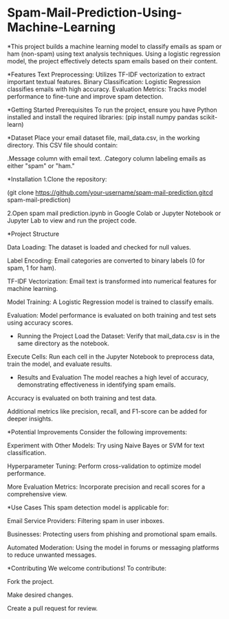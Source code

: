 # Spam-Mail-Prediction-Using-Machine-Learning
*This project builds a machine learning model to classify emails as spam or ham (non-spam) using text analysis techniques. Using a logistic regression model, the project effectively detects spam emails based on their content.

*Features
 Text Preprocessing: Utilizes TF-IDF vectorization to extract important textual features.
 Binary Classification: Logistic Regression classifies emails with high accuracy.
 Evaluation Metrics: Tracks model performance to fine-tune and improve spam detection.
 
*Getting Started
 Prerequisites
 To run the project, ensure you have Python installed and install the required libraries:
 (pip install numpy pandas scikit-learn)
 
*Dataset
 Place your email dataset file, mail_data.csv, in the working directory. This CSV file should contain:

 .Message column with email text.
 .Category column labeling emails as either "spam" or "ham."

*Installation
1.Clone the repository:

(git clone https://github.com/your-username/spam-mail-prediction.gitcd spam-mail-prediction)

2.Open spam mail prediction.ipynb in Google Colab or Jupyter Notebook or Jupyter Lab to view and run the project code.

*Project Structure

 Data Loading: The dataset is loaded and checked for null values.
 
 Label Encoding: Email categories are converted to binary labels (0 for spam, 1 for ham).
 
 TF-IDF Vectorization: Email text is transformed into numerical features for machine learning.
 
 Model Training: A Logistic Regression model is trained to classify emails.
 
 Evaluation: Model performance is evaluated on both training and test sets using accuracy scores.
 
* Running the Project
 Load the Dataset: Verify that mail_data.csv is in the same directory as the notebook.

 Execute Cells: Run each cell in the Jupyter Notebook to preprocess data, train the model, and evaluate results.
 
* Results and Evaluation
 The model reaches a high level of accuracy, demonstrating effectiveness in identifying spam emails.

 Accuracy is evaluated on both training and test data.
 
 Additional metrics like precision, recall, and F1-score can be added for deeper insights.

 *Potential Improvements
 Consider the following improvements:

 Experiment with Other Models: Try using Naive Bayes or SVM for text classification.
 
 Hyperparameter Tuning: Perform cross-validation to optimize model performance.
 
 More Evaluation Metrics: Incorporate precision and recall scores for a comprehensive view.
 
*Use Cases
 This spam detection model is applicable for:

 Email Service Providers: Filtering spam in user inboxes.
 
 Businesses: Protecting users from phishing and promotional spam emails.

 Automated Moderation: Using the model in forums or messaging platforms to reduce unwanted messages.
 
*Contributing
 We welcome contributions! To contribute:

Fork the project.

Make desired changes.

Create a pull request for review.
